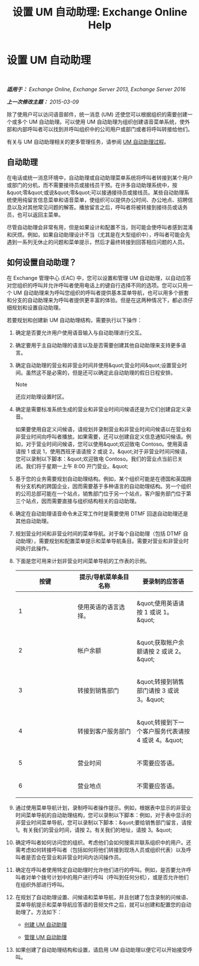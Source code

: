 ﻿---
title: '设置 UM 自动助理: Exchange Online Help'
TOCTitle: 设置 UM 自动助理
ms:assetid: 0a3492f8-8aba-4904-96fd-6e023175012a
ms:mtpsurl: https://technet.microsoft.com/zh-cn/library/JJ673508(v=EXCHG.150)
ms:contentKeyID: 50489890
ms.date: 05/23/2018
mtps_version: v=EXCHG.150
ms.translationtype: MT
---

# 设置 UM 自动助理

 

_**适用于：** Exchange Online, Exchange Server 2013, Exchange Server 2016_

_**上一次修改主题：** 2015-03-09_

除了使用户可以访问语音邮件，统一消息 (UM) 还使您可以根据组织的需要创建一个或多个 UM 自动助理。可以使用 UM 自动助理为组织创建语音菜单系统，使外部和内部呼叫者可以找到并呼叫组织中的公司用户或部门或者将呼叫转接给他们。

有关与 UM 自动助理相关的更多管理任务，请参阅 [UM 自动助理过程](um-auto-attendant-procedures-exchange-2013-help.md)。

## 自动助理

在电话或统一消息环境中，自动助理或自动助理菜单系统将呼叫者转接到某个用户或部门的分机，而不需要接待员或接线员干预。在许多自动助理系统中，按\&quot;零\&quot;或说\&quot;零\&quot;可以接通接待员或接线员。某些自动助理系统使用纯留言信息菜单和语音菜单，使组织可以提供办公时间、办公地点、招聘信息以及对其他常见问题的解答。播放留言之后，呼叫者将被转接到接待员或话务员，也可以返回主菜单。

尽管自动助理会非常有用，但是如果设计和配置不当，则可能会使呼叫者感到混淆和厌烦。例如，如果自动助理设计不当（尤其是在大型组织中），呼叫者可能会先遇到一系列无休止的问题和菜单提示，然后才最终转接到回答相应问题的人员。

## 如何设置自动助理？

在 Exchange 管理中心 (EAC) 中，您可以设置和管理 UM 自动助理，以自动应答对您组织的呼叫并允许呼叫者使用电话上的键自行选择不同的选项。您可以只用一个 UM 自动助理来为呼叫您组织的呼叫者提供基本菜单导航，也可以用多个嵌套和分支的自动助理来为呼叫者提供更丰富的体验。但是在这两种情况下，都必须仔细规划和设置自动助理。

若要规划和创建新 UM 自动助理结构，需要执行以下操作：

1.  确定是否要允许用户使用语音输入与自动助理进行交互。

2.  确定要用于主自动助理的语言以及是否需要创建其他自动助理来支持更多语言。

3.  确定自动助理的营业和非营业时间并使用\&quot;营业时间\&quot;设置营业时间。虽然这不是必需的，但是还可以确定此自动助理的假日日程安排。
    
    > [!NOTE]
    > 还应对助理设置时区。


4.  确定是需要标准系统生成的营业和非营业时间问候语还是为它们创建自定义录音。
    
    如果要使用自定义问候语，请规划并录制营业和非营业时间问候语以在营业和非营业时间向呼叫者播放。如果需要，还可以创建自定义信息通知问候语。例如，对于营业时间问候语，您可以使用\&quot;欢迎致电 Contoso。使用英语请按 1 或说 1，使用西班牙语请按 2 或说 2。\&quot;对于非营业时间问候语，您可以录制以下脚本：\&quot;欢迎致电 Contoso。我们的营业点当前已关闭。我们将于星期一上午 8:00 开门营业。\&quot;

5.  基于您的业务需要规划自动助理结构。例如，某个组织可能是在德国和英国拥有分支机构的跨国企业，因而需要基于多种语言的自动助理结构。另一个组织的公司总部可能在一个站点，销售部门位于另一个站点，客户服务部门位于第三个站点，因而需要直接与组织结构相关的自动助理。

6.  确定在自动助理语音命令未正常工作时是需要使用 DTMF 回退自动助理还是其他自动助理。

7.  规划营业时间和非营业时间的菜单导航。对于每个自动助理（包括 DTMF 自动助理），需要规划和配置菜单提示和菜单导航条目。需要对营业和非营业时间执行此操作。

8.  下面是您可用来计划非营业时间菜单导航的工作表的示例。
    
    
    <table>
    <colgroup>
    <col style="width: 33%" />
    <col style="width: 33%" />
    <col style="width: 33%" />
    </colgroup>
    <thead>
    <tr class="header">
    <th><strong>按键</strong></th>
    <th><strong>提示/导航菜单条目名称</strong></th>
    <th><strong>要录制的应答语</strong></th>
    </tr>
    </thead>
    <tbody>
    <tr class="odd">
    <td><p>1</p></td>
    <td><p>使用英语的语言选择。</p></td>
    <td><p>&amp;quot;使用英语请按 1 或说 1。&amp;quot;</p></td>
    </tr>
    <tr class="even">
    <td><p>2</p></td>
    <td><p>帐户余额</p></td>
    <td><p>&amp;quot;获取帐户余额请按 2 或说 2。&amp;quot;</p></td>
    </tr>
    <tr class="odd">
    <td><p>3</p></td>
    <td><p>转接到销售部门</p></td>
    <td><p>&amp;quot;转接到销售部门请按 3 或说 3。&amp;quot;</p></td>
    </tr>
    <tr class="even">
    <td><p>4</p></td>
    <td><p>转接到客户服务部门</p></td>
    <td><p>&amp;quot;转接到下一个客户服务代表请按 4 或说 4。&amp;quot;</p></td>
    </tr>
    <tr class="odd">
    <td><p>5</p></td>
    <td><p>营业时间</p></td>
    <td><p>不需要应答语。</p></td>
    </tr>
    <tr class="even">
    <td><p>6</p></td>
    <td><p>营业地点</p></td>
    <td><p>不需要应答语。</p></td>
    </tr>
    </tbody>
    </table>


9.  通过使用菜单导航计划，录制呼叫者操作提示。例如，根据表中显示的非营业时间菜单导航的自动助理结构，您可以录制以下脚本：例如，对于表中显示的非营业时间菜单导航，您可以录制以下脚本：\&quot;要给销售部门留言，请按 1。有关我们的营业时间，请按 2。有关我们的地址，请按 3。\&quot;

10. 确定呼叫者如何访问您的组织。考虑他们会如何搜索并联系组织中的用户。还需考虑如何转接呼叫者（包括如何将他们转接到现场人员或组织代表）以及呼叫者是否会在营业和非营业时间内访问操作员。

11. 确定在呼叫者使用特定自动助理时允许他们进行的呼叫。例如，是否要允许呼叫者对单个拨号计划中的用户进行呼叫（呼叫到任何分机），或是否允许他们在组织外部进行呼叫。

12. 在规划了自动助理设置、问候语和菜单导航，并且创建了包含录制的问候语、菜单导航提示和菜单导航应答语的音频文件之后，就可以创建和配置您的自动助理了。方法如下：
    
      - [创建 UM 自动助理](create-a-um-auto-attendant-exchange-2013-help.md)
    
      - [管理 UM 自动助理](manage-a-um-auto-attendant-exchange-2013-help.md)

13. 如果创建了自动助理结构和设置，请启用 UM 自动助理以便它可以开始接受呼叫。

